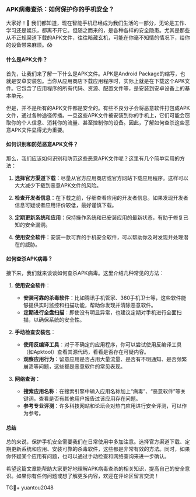 ### APK病毒查杀：如何保护你的手机安全？

大家好！👋 我们都知道，现在智能手机已经成为我们生活的一部分，无论是工作、学习还是娱乐，都离不开它。但随之而来的，是各种各样的安全隐患。尤其是那些从不正规渠道下载的APK文件，往往暗藏玄机，可能在你毫不知情的情况下，给你的设备带来麻烦。😱

#### 什么是APK文件？

首先，让我们来了解一下什么是APK文件。APK是Android Package的缩写，也就是安卓安装包。当你从应用商店下载应用程序时，实际上就是在下载这个APK文件。它包含了应用程序的所有代码、资源、配置文件等，是安装到安卓设备上的基本单元。

但是，并不是所有的APK文件都是安全的。有些不良分子会将恶意软件打包成APK文件，通过各种途径传播。一旦这些APK文件被安装到你的手机上，它们可能会窃取你的个人信息、消耗你的流量、甚至控制你的设备。因此，了解如何查杀这些恶意APK文件显得尤为重要。

#### 如何识别和防范恶意APK文件？

那么，我们应该如何识别和防范这些恶意APK文件呢？这里有几个简单实用的方法：

1. **选择官方渠道下载**：尽量从官方应用商店或官方网站下载应用程序。这样可以大大减少下载到恶意APK文件的风险。
   
2. **检查开发者信息**：在下载之前，仔细查看应用的开发者信息。如果发现开发者信息可疑或者应用评价较低，最好谨慎下载。
   
3. **定期更新系统和应用**：保持操作系统和已安装应用的最新状态，有助于修复已知的安全漏洞。
   
4. **使用安全软件**：安装一款可靠的手机安全软件，可以帮助你及时发现并处理潜在的威胁。

#### 如何查杀APK病毒？

接下来，我们就来谈谈如何查杀APK病毒。这里介绍几种常见的方法：

1. **使用安全软件**：
   - **安装可靠的杀毒软件**：比如腾讯手机管家、360手机卫士等，这些软件能够提供实时监控和扫描功能，帮助你发现并清除恶意软件。
   - **定期进行全盘扫描**：即使没有明显异常，也建议定期对手机进行全面扫描，以确保系统的安全性。

2. **手动检查安装包**：
   - **使用反编译工具**：对于不确定的应用程序，你可以尝试使用反编译工具（如Apktool）查看其源代码，看看是否存在可疑内容。
   - **观察应用行为**：留意应用是否占用大量流量、是否有不明通知、是否频繁崩溃等问题，这些都是恶意软件的常见表现。

3. **网络查询**：
   - **搜索应用名称**：在搜索引擎中输入应用名称加上“病毒”、“恶意软件”等关键词，查看是否有其他用户报告过该应用存在问题。
   - **参考专业评测**：许多科技网站和论坛会对热门应用进行安全评测，可以作为参考。

#### 总结

总的来说，保护手机安全需要我们在日常使用中多加注意。选择官方渠道下载、定期更新系统和应用、安装可靠的杀毒软件，这些都是非常有效的方法。同时，如果你怀疑某个应用有问题，也可以通过手动检查和网络查询来进一步确认。

希望这篇文章能帮助大家更好地理解APK病毒查杀的相关知识，提高自己的安全意识。如果你有任何问题或想了解更多内容，欢迎在评论区留言交流！

TG💪+ yuantou2048